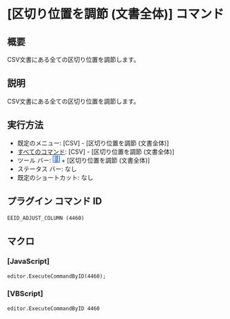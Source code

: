 # \[区切り位置を調節 (文書全体)\] コマンド

## 概要

CSV文書にある全ての区切り位置を調節します。

## 説明

CSV文書にある全ての区切り位置を調節します。

## 実行方法

- 既定のメニュー: \[CSV\] - \[区切り位置を調節 (文書全体)\]
- [すべてのコマンド](../../glossary/allcommands): \[CSV\] - \[区切り位置を調節 (文書全体)\]
- ツール バー: ![](../../images/columns_separators.png) \+ \[区切り位置を調節 (文書全体)\]
- ステータス バー: なし
- 既定のショートカット: なし

## プラグイン コマンド ID

```
EEID_ADJUST_COLUMN (4460)
```

## マクロ

### \[JavaScript\]

```
editor.ExecuteCommandByID(4460);
```

### \[VBScript\]

```
editor.ExecuteCommandByID 4460
```
